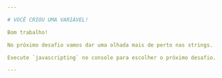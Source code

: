 ```yaml
---

# VOCÊ CRIOU UMA VARIÁVEL!

Bom trabalho! 

No próximo desafio vamos dar uma olhada mais de perto nas strings.

Execute `javascripting` no console para escolher o próximo desafio.

---
```

